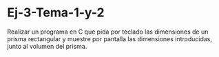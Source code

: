# Ej-3-Tema-1-y-2
Realizar  un  programa  en  C  que  pida  por  teclado  las  dimensiones  de  un  prisma 
rectangular y muestre por pantalla las dimensiones introducidas, junto al volumen del 
prisma.
